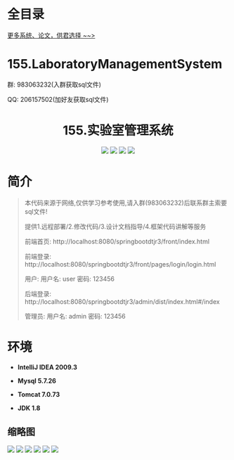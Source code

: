 # 全目录

[更多系统、论文，供君选择 ~~>](https://www.bitwise.net.cn)

# 155.LaboratoryManagementSystem

<p>群: 983063232(入群获取sql文件)</p>
<p>QQ: 206157502(加好友获取sql文件)</p>

<p><h1 align="center">155.实验室管理系统</h1></p>


<p align="center">
	<img src="https://img.shields.io/badge/jdk-1.8-orange.svg"/>
    <img src="https://img.shields.io/badge/springBoot-5.x-lightgrey.svg"/>
    <img src="https://img.shields.io/badge/mysql-5.x-yellow.svg"/>
    <img src="https://img.shields.io/badge/vue-3.x-blue.svg"/>
</p>

# 简介


> 本代码来源于网络,仅供学习参考使用,请入群(983063232)后联系群主索要sql文件!
>
> 提供1.远程部署/2.修改代码/3.设计文档指导/4.框架代码讲解等服务
> 
> 前端首页: http://localhost:8080/springbootdtjr3/front/index.html
>
> 前端登录: http://localhost:8080/springbootdtjr3/front/pages/login/login.html
>
> 用户: 用户名: user 密码: 123456
>
> 后端登录: http://localhost:8080/springbootdtjr3/admin/dist/index.html#/index
>
> 管理员: 用户名: admin 密码: 123456



# 环境

- <b>IntelliJ IDEA 2009.3</b>

- <b>Mysql 5.7.26</b>

- <b>Tomcat 7.0.73</b>

- <b>JDK 1.8</b>




## 缩略图

![](https://bitwise.oss-cn-heyuan.aliyuncs.com/2024/9/10/366cdf6d-4d35-4dfa-add8-9b30b4185941.png)
![](https://bitwise.oss-cn-heyuan.aliyuncs.com/2024/9/10/ae5badcc-42d2-43c7-9989-d10330ea9b60.png)
![](https://bitwise.oss-cn-heyuan.aliyuncs.com/2024/9/10/88ad3fb8-01b5-423b-9a50-cd222acf7214.png)
![](https://bitwise.oss-cn-heyuan.aliyuncs.com/2024/9/10/3b572389-aa4d-4605-b5e9-9f4c4fbe83ff.png)
![](https://bitwise.oss-cn-heyuan.aliyuncs.com/2024/9/10/a62867b5-bda8-464b-b16b-2eca1b079a3c.png)
![](https://bitwise.oss-cn-heyuan.aliyuncs.com/2024/9/10/e0ee11c8-47e8-41d0-8cc8-e9f04b697756.png)


